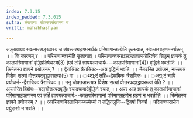```yaml
---
index: 7.3.15
index_padded: 7.3.015
sutra: संख्यायाः संवत्सरसंख्यस्य च
vritti: mahabhashyam

---
```

 सङ्ख्यायाः सवत्सरसङ्ख्यस्य च संवत्सरग्रहणमनर्थकं परिमाणान्तस्येति कृतत्वात्, संवत्सरग्रहणमनर्थकम् ।। किं कारणम् ? ।। परिमाणान्तस्येति कृतत्वात् । परिमाणान्तस्याऽसञ्ज्ञाशाणयोरित्येव सिद्धम् ज्ञापकं तु कालपरिमाणानां वृद्धिप्रतिषेधस्य(3) (एवं तर्हि ज्ञापयत्याचार्यः---कालपरिमाणानां(4)) वृद्धिर्न भवतीति ।। किमेतस्य ज्ञापने प्रयोजनम् ? ।। द्वैरात्रिकः त्रैरात्रिकः--अत्र वृद्धिर्न भवति ।। नैतदस्ति प्रयोजनं, नास्त्यत्र विशेषः सत्यां वोत्तरपदवृद्धावसत्यां(5) वा ।। ःथ्द्य;दं तर्हि--द्वैसमिकः त्रैसमिकः ।। ःथ्द्य;दं चापि प्रयोजनं--द्वैरात्रिकः त्रैरात्रिकः ।। ननु चोक्तन्नास्त्यत्र विशेषः सत्यां वोत्तरपदवृद्धावसत्यां वेति ? ।। अयमस्ति विशेषः--यद्यत्रोत्तरपदवृद्धिः स्यादचामादेर्वृद्धिर्न स्यात् ।। अपर आह ज्ञापकं तु कालपरिमाणानां परिमाणाऽग्रहणस्य एवं तर्हि ज्ञापयत्याचार्यः--कालपरिमाणानां परिमाणग्रहणेन ग्रहणं न भवतीति ।। किमेतस्य ज्ञापने प्रयोजनम् ? ।। अपरिमाणबिस्ताचिकम्बल्येभ्यो न तद्धितलुकि--द्विवर्षा त्रिवर्षा । परिमाणपदासेन पर्युदासो न भवति ।। 
